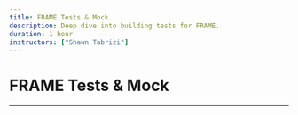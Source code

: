 ```yaml
---
title: FRAME Tests & Mock
description: Deep dive into building tests for FRAME.
duration: 1 hour
instructors: ["Shawn Tabrizi"]
---
```


# FRAME Tests & Mock

---
